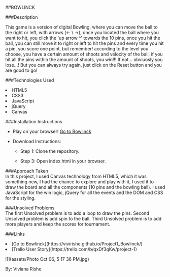 ##BOWLINCK <br>

###Description <br>

This game is a version of digital Bowling, where you can move the ball to the right or left, with arrows (<- \ ->), once you located the ball where you want to hit, you click the 'up arrow ^' towards the 10 pins, once you hit the ball, you can still move it to right or left to hit the pins and every time you hit a pin, you score one point, but remember! according to the level you choose, you have a certain amount of shoots and velocity of the ball, if you hit all the pins within the amount of shoots, you win!!! If not... obviuosly you lose...! But you can always try again, just click on the Reset button and you are good to go!



###Technologies Used <br>
<li> HTML5</li>
<li> CSS3</li>
<li> JavaScript</li>
<li> jQuery</li>
<li> Canvas</li>

###Installation Instructions <br>
- Play on your browser! [Go to Bowlinck](https://vivirishe.github.io/Project1_Bowlinck/)

- Download Instructions:

	- Step 1: Clone the repository.

	- Step 3: Open index.html in your browser.

###Approach Taken <br>
In this project, I used Canvas technology from HTML5, which it was something new, I had the chance to explore and play with it, I used it to draw the board and all the components (10 pins and the bowling ball). I used JavaScript for the win logic, jQuery for all the events and the DOM and CSS for the styling.

###Unsolved Problems <br>
The first Unsolved problem is to add a loop to draw the pins.
Second Unsolved problem is add spin to the ball.
Third Unsolved problem is to add more players and keep the scores for tournament.

###Links <br>
<li>[Go to Bowlinck](https://vivirishe.github.io/Project1_Bowlinck/)</li>
<li>
[Trello User Story](https://trello.com/b/qxDf3qKw/project-1)
</li>

![](assets/Photo Oct 06, 5 17 36 PM.jpg)


By: Viviana Rishe
